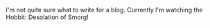 I'm not quite sure what to write for a blog. Currently I'm watching the Hobbit: Desolation of Smorg!
